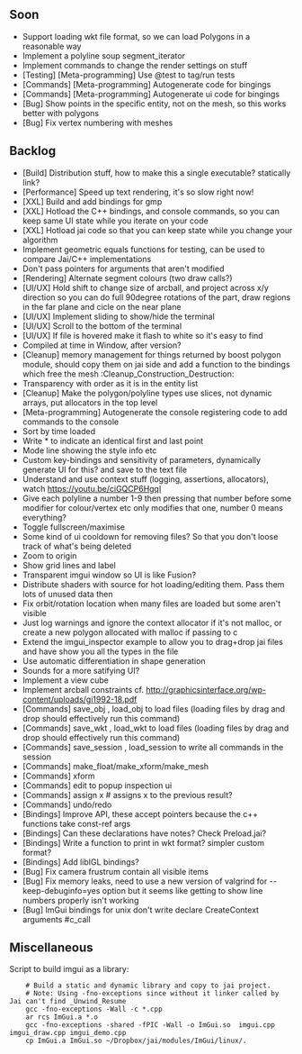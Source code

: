 ## Soon
- Support loading wkt file format, so we can load Polygons in a reasonable way
- Implement a polyline soup segment_iterator
- Implement commands to change the render settings on stuff
- [Testing] [Meta-programming] Use @test to tag/run tests
- [Commands] [Meta-programming] Autogenerate code for bingings
- [Commands] [Meta-programming] Autogenerate ui code for bingings
- [Bug] Show points in the specific entity, not on the mesh, so this works better with polygons
- [Bug] Fix vertex numbering with meshes

## Backlog
- [Build] Distribution stuff, how to make this a single executable? statically link?
- [Performance] Speed up text rendering, it's so slow right now!
- [XXL] Build and add bindings for gmp
- [XXL] Hotload the C++ bindings, and console commands, so you can keep same UI state while you iterate on your code
- [XXL] Hotload jai code so that you can keep state while you change your algorithm
- Implement geometric equals functions for testing, can be used to compare Jai/C++ implementations
- Don't pass pointers for arguments that aren't modified
- [Rendering] Alternate segment colours (two draw calls?)
- [UI/UX] Hold shift to change size of arcball, and project across x/y direction so you can do full 90degree rotations of the part, draw regions in the far plane and cicle on the near plane
- [UI/UX] Implement sliding to show/hide the terminal
- [UI/UX] Scroll to the bottom of the terminal
- [UI/UX] If file is hovered make it flash to white so it's easy to find
- Compiled at time in Window, after version?
- [Cleanup] memory management for things returned by boost polygon module, should copy them on jai side and add a function to the bindings which free the mesh :Cleanup_Construction_Destruction:
- Transparency with order as it is in the entity list
- [Cleanup] Make the polygon/polyline types use slices, not dynamic arrays, put allocators in the top level
- [Meta-programming] Autogenerate the console registering code to add commands to the console
- Sort by time loaded
- Write * to indicate an identical first and last point
- Mode line showing the style info etc
- Custom key-bindings and sensitivity of parameters, dynamically generate UI for this? and save to the text file
- Understand and use context stuff (logging, assertions, allocators), watch https://youtu.be/ciGQCP6HgqI
- Give each polyline a number 1-9 then pressing that number before some modifier for colour/vertex etc only modifies that one, number 0 means everything?
- Toggle fullscreen/maximise
- Some kind of ui cooldown for removing files? So that you don't loose track of what's being deleted
- Zoom to origin
- Show grid lines and label
- Transparent imgui window so UI is like Fusion?
- Distribute shaders with source for hot loading/editing them. Pass them lots of unused data then
- Fix orbit/rotation location when many files are loaded but some aren't visible
- Just log warnings and ignore the context allocator if it's not malloc, or create a new polygon allocated with malloc if passing to c
- Extend the imgui_inspector example to allow you to drag+drop jai files and have show you all the types in the file
- Use automatic differentiation in shape generation
- Sounds for a more satifying UI?
- Implement a view cube
- Implement arcball constraints cf. http://graphicsinterface.org/wp-content/uploads/gi1992-18.pdf
- [Commands] save_obj <filename>, load_obj <filename> to load files (loading files by drag and drop should effectively run this command)
- [Commands] save_wkt <filename>, load_wkt <filename> to load files (loading files by drag and drop should effectively run this command)
- [Commands] save_session <filename>, load_session <session> to write all commands in the session
- [Commands] make_float/make_xform/make_mesh
- [Commands] xform <id> <transform>
- [Commands] edit <id> to popup inspection ui
- [Commands] assign x # assigns x to the previous result?
- [Commands] undo/redo
- [Bindings] Improve API, these accept pointers because the c++ functions take const-ref args
- [Bindings] Can these declarations have notes? Check Preload.jai?
- [Bindings] Write a function to print in wkt format? simpler custom format?
- [Bindings] Add libIGL bindings?
- [Bug] Fix camera frustrum contain all visible items
- [Bug] Fix memory leaks, need to use a new version of valgrind for --keep-debuginfo=yes option but it seems like getting to show line numbers properly isn't working
- [Bug] ImGui bindings for unix don't write declare CreateContext arguments #c_call

## Miscellaneous

Script to build imgui as a library:

```
    # Build a static and dynamic library and copy to jai project.
    # Note: Using -fno-exceptions since without it linker called by Jai can't find _Unwind_Resume
    gcc -fno-exceptions -Wall -c *.cpp
    ar rcs ImGui.a *.o
    gcc -fno-exceptions -shared -fPIC -Wall -o ImGui.so  imgui.cpp imgui_draw.cpp imgui_demo.cpp 
    cp ImGui.a ImGui.so ~/Dropbox/jai/modules/ImGui/linux/.
```
